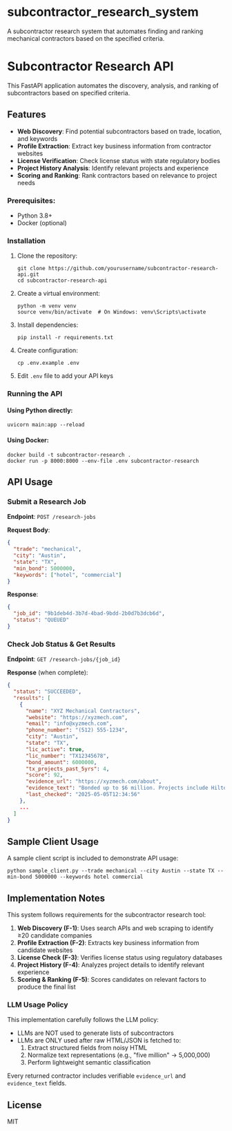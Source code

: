 # subcontractor_research_system
 A subcontractor research system that automates finding and ranking mechanical contractors based on the specified criteria.

# Subcontractor Research API

This FastAPI application automates the discovery, analysis, and ranking of subcontractors based on specified criteria.

## Features

- **Web Discovery**: Find potential subcontractors based on trade, location, and keywords
- **Profile Extraction**: Extract key business information from contractor websites
- **License Verification**: Check license status with state regulatory bodies
- **Project History Analysis**: Identify relevant projects and experience
- **Scoring and Ranking**: Rank contractors based on relevance to project needs



### Prerequisites:

- Python 3.8+
- Docker (optional)

### Installation

1. Clone the repository:
   ```
   git clone https://github.com/yourusername/subcontractor-research-api.git
   cd subcontractor-research-api
   ```

2. Create a virtual environment:
   ```
   python -m venv venv
   source venv/bin/activate  # On Windows: venv\Scripts\activate
   ```

3. Install dependencies:
   ```
   pip install -r requirements.txt
   ```

4. Create configuration:
   ```
   cp .env.example .env
   ```

5. Edit `.env` file to add your API keys

### Running the API

#### Using Python directly:

```
uvicorn main:app --reload
```

#### Using Docker:

```
docker build -t subcontractor-research .
docker run -p 8000:8000 --env-file .env subcontractor-research
```

## API Usage

### Submit a Research Job

**Endpoint**: `POST /research-jobs`

**Request Body**:
```json
{
  "trade": "mechanical",
  "city": "Austin",
  "state": "TX",
  "min_bond": 5000000,
  "keywords": ["hotel", "commercial"]
}
```

**Response**:
```json
{
  "job_id": "9b1deb4d-3b7d-4bad-9bdd-2b0d7b3dcb6d",
  "status": "QUEUED"
}
```

### Check Job Status & Get Results

**Endpoint**: `GET /research-jobs/{job_id}`

**Response** (when complete):
```json
{
  "status": "SUCCEEDED",
  "results": [
    {
      "name": "XYZ Mechanical Contractors",
      "website": "https://xyzmech.com",
      "email": "info@xyzmech.com",
      "phone_number": "(512) 555-1234",
      "city": "Austin",
      "state": "TX",
      "lic_active": true,
      "lic_number": "TX12345678",
      "bond_amount": 6000000,
      "tx_projects_past_5yrs": 4,
      "score": 92,
      "evidence_url": "https://xyzmech.com/about",
      "evidence_text": "Bonded up to $6 million. Projects include Hilton Austin, 2022...",
      "last_checked": "2025-05-05T12:34:56"
    },
    ...
  ]
}
```

## Sample Client Usage

A sample client script is included to demonstrate API usage:

```
python sample_client.py --trade mechanical --city Austin --state TX --min-bond 5000000 --keywords hotel commercial
```

## Implementation Notes

This system follows requirements for the subcontractor research tool:

1. **Web Discovery (F-1)**: Uses search APIs and web scraping to identify ≥20 candidate companies
2. **Profile Extraction (F-2)**: Extracts key business information from candidate websites
3. **License Check (F-3)**: Verifies license status using regulatory databases
4. **Project History (F-4)**: Analyzes project details to identify relevant experience
5. **Scoring & Ranking (F-5)**: Scores candidates on relevant factors to produce the final list

### LLM Usage Policy

This implementation carefully follows the LLM policy:
- LLMs are NOT used to generate lists of subcontractors
- LLMs are ONLY used after raw HTML/JSON is fetched to:
  1. Extract structured fields from noisy HTML
  2. Normalize text representations (e.g., "five million" → 5,000,000)
  3. Perform lightweight semantic classification

Every returned contractor includes verifiable `evidence_url` and `evidence_text` fields.

## License

MIT
